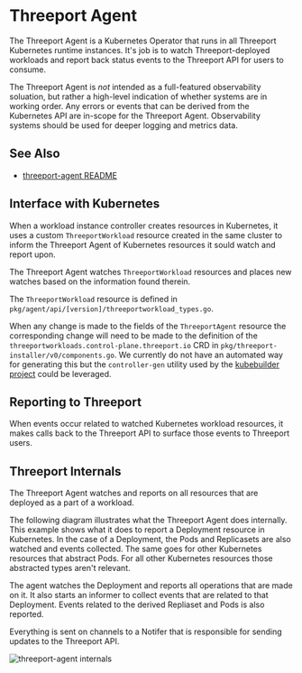 # Threeport Agent

The Threeport Agent is a Kubernetes Operator that runs in all Threeport
Kubernetes runtime instances.  It's job is to watch Threeport-deployed workloads
and report back status events to the Threeport API for users to consume.

The Threeport Agent is *not* intended as a full-featured observability
soluation, but rather a high-level indication of whether systems are in working
order.  Any errors or events that can be derived from the Kubernetes API are
in-scope for the Threeport Agent.  Observability systems should be used for
deeper logging and metrics data.

## See Also

* [threeport-agent README](../cmd/agent/README.md)

## Interface with Kubernetes

When a workload instance controller creates resources in Kubernetes, it uses a
custom `ThreeportWorkload` resource created in the same cluster to inform the
Threeport Agent of Kubernetes resources it sould watch and report upon.

The Threeport Agent watches `ThreeportWorkload` resources and places new watches
based on the information found therein.

The `ThreeportWorkload` resource is defined in
`pkg/agent/api/[version]/threeportworkload_types.go`.

When any change is made to the fields of the `ThreeportAgent` resource the
corresponding change will need to be made to the definition of the
`threeportworkloads.control-plane.threeport.io` CRD in
`pkg/threeport-installer/v0/components.go`.  We currently do not have an
automated way for generating this but the `controller-gen` utility used by the
[kubebuilder project](https://github.com/kubernetes-sigs/kubebuilder) could be
leveraged.

## Reporting to Threeport

When events occur related to watched Kubernetes workload resources, it makes
calls back to the Threeport API to surface those events to Threeport users.

## Threeport Internals

The Threeport Agent watches and reports on all resources that are deployed as a
part of a workload.

The following diagram illustrates what the Threeport Agent does internally.
This example shows what it does to report a Deployment resource in Kubernetes.
In the case of a Deployment, the Pods and Replicasets are also watched and
events collected.  The same goes for other Kubernetes resources that abstract
Pods.  For all other Kubernetes resources those abstracted types aren't
relevant.

The agent watches the Deployment and reports all operations that are made on it.
It also starts an informer to collect events that are related to that
Deployment.  Events related to the derived Repliaset and Pods is also reported.

Everything is sent on channels to a Notifer that is responsible for sending
updates to the Threeport API.

![threeport-agent internals](../../docs/img/ThreeportAgentInternals.png)

